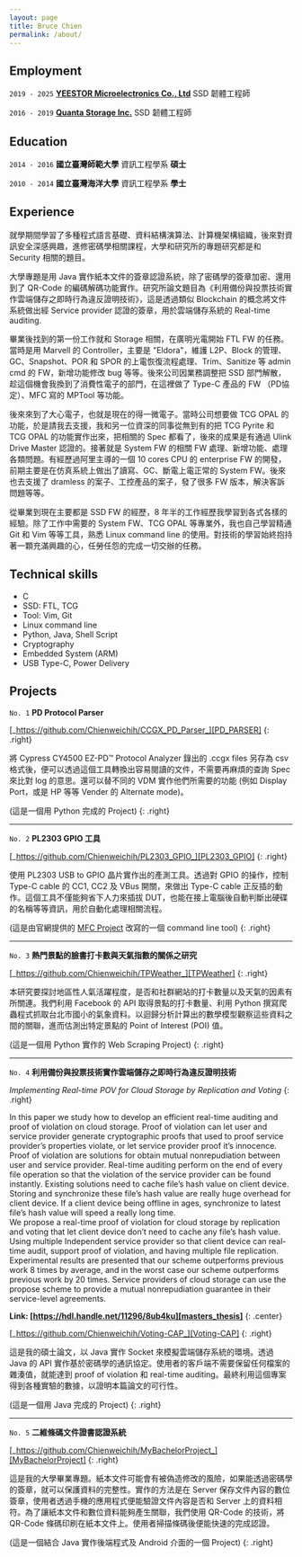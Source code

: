 ```yaml
---
layout: page
title: Bruce Chien
permalink: /about/
---
```

## Employment

`2019 - 2025`
__[YEESTOR Microelectronics Co., Ltd][yeestor]__ SSD 韌體工程師

`2016 - 2019` 
__[Quanta Storage Inc.][qsitw]__ SSD 韌體工程師

## Education

`2014 - 2016`
__國立臺灣師範大學__ 資訊工程學系 __碩士__

`2010 - 2014`
__國立臺灣海洋大學__ 資訊工程學系 __學士__

## Experience

就學期間學習了多種程式語言基礎、資料結構演算法、計算機架構組織，後來對資訊安全深感興趣，進修密碼學相關課程，大學和研究所的專題研究都是和 Security 相關的題目。

大學專題是用 Java 實作紙本文件的簽章認證系統，除了密碼學的簽章加密、還用到了 QR-Code 的編碼解碼功能實作。研究所論文題目為《利用備份與投票技術實作雲端儲存之即時行為違反證明技術》，這是透過類似 Blockchain 的概念將文件系統做出經 Service provider 認證的簽章，用於雲端儲存系統的 Real-time auditing.

畢業後找到的第一份工作就和 Storage 相關，在廣明光電開始 FTL FW 的任務。當時是用 Marvell 的 Controller，主要是 "Eldora"，維護 L2P、Block 的管理、GC、Snapshot、POR 和 SPOR 的上電恢復流程處理、Trim、Sanitize 等 admin cmd 的 FW，新增功能修改 bug 等等。後來公司因業務調整把 SSD 部門解散，趁這個機會我換到了消費性電子的部門，在這裡做了 Type-C 產品的 FW （PD協定）、MFC 寫的 MPTool 等功能。

後來來到了大心電子，也就是現在的得一微電子。當時公司想要做 TCG OPAL 的功能，於是請我去支援，我和另一位資深的同事從無到有的把 TCG Pyrite 和 TCG OPAL 的功能實作出來，把相關的 Spec 都看了，後來的成果是有通過 Ulink Drive Master 認證的。接著就是 System FW 的相關 FW 處理、新增功能、處理各類問題。有經歷過阿里主導的一個 10 cores CPU 的 enterprise FW 的開發，前期主要是在仿真系統上做出了讀寫、GC、斷電上電正常的 System FW。後來也去支援了 dramless 的案子、工控產品的案子，發了很多 FW 版本，解決客訴問題等等。

從畢業到現在主要都是 SSD FW 的經歷，8 年半的工作經歷我學習到各式各樣的經驗。除了工作中需要的 System FW、TCG OPAL 等專業外，我也自己學習精通 Git 和 Vim 等等工具，熟悉 Linux command line 的使用。對技術的學習始終抱持著一顆充滿興趣的心，任勞任怨的完成一切交辦的任務。

## Technical skills

* C
* SSD: FTL, TCG
* Tool: Vim, Git
* Linux command line
* Python, Java, Shell Script
* Cryptography
* Embedded System (ARM)
* USB Type-C, Power Delivery

## Projects

`No. 1`
__PD Protocol Parser__

[_https://github.com/Chienweichih/CCGX_PD_Parser_][PD_PARSER]
{: .right}

將 Cypress CY4500 EZ-PD™ Protocol Analyzer 錄出的 .ccgx files 另存為 csv 格式後，便可以透過這個工具轉換出容易閱讀的文件，不需要再麻煩的查詢 Spec 來比對 log 的意思。還可以替不同的 VDM 實作他們所需要的功能 (例如 Display Port，或是 HP 等等 Vender 的 Alternate mode)。

(這是一個用 Python 完成的 Project)
{: .right}

---

`No. 2`
__PL2303 GPIO 工具__

[_https://github.com/Chienweichih/PL2303_GPIO_][PL2303_GPIO]
{: .right}

使用 PL2303 USB to GPIO 晶片實作出的產測工具。透過對 GPIO 的操作，控制 Type-C cable 的 CC1, CC2 及 VBus 開關，來做出 Type-C cable 正反插的動作。這個工具不僅能夠省下人力來插拔 DUT，也能在接上電腦後自動判斷出硬碟的名稱等等資訊，用於自動化處理相關流程。

(這是由官網提供的 [MFC Project][oneping] 改寫的一個 command line tool)
{: .right}

---

`No. 3`
__熱門景點的臉書打卡數與天氣指數的關係之研究__

[_https://github.com/Chienweichih/TPWeather_][TPWeather]
{: .right}

本研究要探討地區性人氣活躍程度，是否和社群網站的打卡數量以及天氣的因素有所關連。我們利用 Facebook 的 API 取得景點的打卡數量、利用 Python 撰寫爬蟲程式抓取台北市國小的氣象資料。以迴歸分析計算出的數學模型觀察這些資料之間的關聯，進而估測出特定景點的 Point of Interest (POI) 值。

(這是一個用 Python 實作的 Web Scraping Project)
{: .right}

---

`No. 4`
__利用備份與投票技術實作雲端儲存之即時行為違反證明技術__

*Implementing Real-time POV for Cloud Storage by Replication and Voting*
{: .right}

In this paper we study how to develop an efficient real-time auditing and proof of violation on cloud storage. Proof of violation can let user and service provider generate cryptographic proofs that used to proof service provider’s properties violate, or let service provider proof it’s innocence. Proof of violation are solutions for obtain mutual nonrepudiation between user and service provider. Real-time auditing perform on the end of every file operation so that the violation of the service provider can be found instantly. Existing solutions need to cache file’s hash value on client device. Storing and synchronize these file’s hash value are really huge overhead for client device. If a client device being offline in ages, synchronize to latest file’s hash value will speed a really long time.  
We propose a real-time proof of violation for cloud storage by replication and voting that let client device don’t need to cache any file’s hash value. Using multiple Independent service provider so that client device can real-time audit, support proof of violation, and having multiple file replication. Experimental results are presented that our scheme outperforms previous work 8 times by average, and in the worst case our scheme outperforms previous work by 20 times. Service providers of cloud storage can use the propose scheme to provide a mutual nonrepudiation guarantee in their service-level agreements.

__Link: [https://hdl.handle.net/11296/8ub4ku][masters_thesis]__
{: .center}

[_https://github.com/Chienweichih/Voting-CAP_][Voting-CAP]
{: .right}

這是我的碩士論文，以 Java 實作 Socket 來模擬雲端儲存系統的環境。透過 Java 的 API 實作基於密碼學的通訊協定。使用者的客戶端不需要保留任何檔案的雜湊值，就能達到 proof of violation 和 real-time auditing。最終利用這個專案得到各種實驗的數據，以證明本篇論文的可行性。

(這是一個用 Java 完成的 Project)
{: .right}

---

`No. 5`
__二維條碼文件證書認證系統__

[_https://github.com/Chienweichih/MyBachelorProject_][MyBachelorProject]
{: .right}

這是我的大學畢業專題。紙本文件可能會有被偽造修改的風險，如果能透過密碼學的簽章，就可以保護資料的完整性。實作的方法是在 Server 保存文件內容的數位簽章，使用者透過手機的應用程式便能驗證文件內容是否和 Server 上的資料相符。為了讓紙本文件和數位資料能夠產生關聯，我們使用 QR-Code 的技術，將 QR-Code 條碼印刷在紙本文件上。使用者掃描條碼後便能快速的完成認證。

(這是一個結合 Java 實作後端程式及 Android 介面的一個 Project)
{: .right}



[yeestor]: https://www.104.com.tw/company/1a2x6bkpa1
[qsitw]: https://www.104.com.tw/company/7qfuky8
[PD_PARSER]: https://github.com/Chienweichih/CCGX_PD_Parser
[PL2303_GPIO]: https://github.com/Chienweichih/PL2303_GPIO
[oneping]: http://www.oneping.com.tw/fileDownload.htm
[TPWeather]: https://github.com/Chienweichih/TPWeather
[masters_thesis]: https://hdl.handle.net/11296/8ub4ku
[Voting-CAP]: https://github.com/Chienweichih/Voting-CAP
[MyBachelorProject]: https://github.com/Chienweichih/MyBachelorProject
